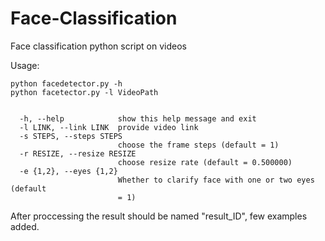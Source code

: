 # Face-Classification
Face classification python script on videos


Usage:
```
python facedetector.py -h
python facetector.py -l VideoPath


  -h, --help            show this help message and exit
  -l LINK, --link LINK  provide video link
  -s STEPS, --steps STEPS
                        choose the frame steps (default = 1)
  -r RESIZE, --resize RESIZE
                        choose resize rate (default = 0.500000)
  -e {1,2}, --eyes {1,2}
                        Whether to clarify face with one or two eyes (default
                        = 1)

```

After proccessing the result should be named "result_ID", few examples added.

